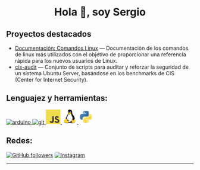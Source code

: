<h1 align="center">Hola 👋, soy Sergio</h1>

## Proyectos destacados
- [Documentación: Comandos Linux](https://github.com/pyramsd/Pagina-de-documentacion-comandos-linux) — Documentación de los comandos de linux más utilizados con el objetivo de proporcionar una referencia rápida para los nuevos usuarios de Linux.
- [cis-audit](https://github.com/pyramsd/cis-audit) — Conjunto de scripts para auditar y reforzar la seguridad de un sistema Ubuntu Server, basándose en los benchmarks de CIS (Center for Internet Security).

## Lenguajez y herramientas:
<p align="left"> <a href="https://www.arduino.cc/" target="_blank" rel="noreferrer"> <img src="https://cdn.worldvectorlogo.com/logos/arduino-1.svg" alt="arduino" width="40" height="40"/> </a> <a href="https://git-scm.com/" target="_blank" rel="noreferrer"> <img src="https://www.vectorlogo.zone/logos/git-scm/git-scm-icon.svg" alt="git" width="40" height="40"/> </a> <a href="https://developer.mozilla.org/en-US/docs/Web/JavaScript" target="_blank" rel="noreferrer"> <img src="https://raw.githubusercontent.com/devicons/devicon/master/icons/javascript/javascript-original.svg" alt="javascript" width="40" height="40"/> </a> <a href="https://www.linux.org/" target="_blank" rel="noreferrer"> <img src="https://raw.githubusercontent.com/devicons/devicon/master/icons/linux/linux-original.svg" alt="linux" width="40" height="40"/> </a> <a href="https://www.python.org" target="_blank" rel="noreferrer"> <img src="https://raw.githubusercontent.com/devicons/devicon/master/icons/python/python-original.svg" alt="python" width="40" height="40"/> </a> </p>

## Redes:

[![GitHub followers](https://img.shields.io/github/followers/pyramsd?label=Follow&style=social)](https://github.com/pyramsd?tab=followers)
[![Instagram](https://img.shields.io/badge/Instagram-@_sergio_ruiz_21_-E4405F?style=flat&logo=instagram&logoColor=white)](https://instagram.com/_sergio_ruiz_21_)

---
